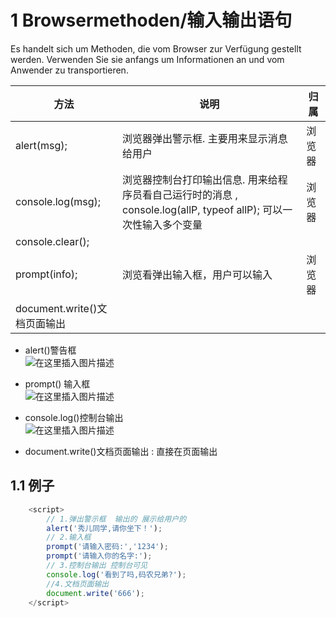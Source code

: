 
# 1 Browsermethoden/输入输出语句
Es handelt sich um Methoden, die vom Browser zur Verfügung gestellt werden.
Verwenden Sie sie anfangs um Informationen an und vom Anwender zu transportieren.

| 方法                     | 说明                            | 归属  |
| ---------------------- | ----------------------------- | --- |
| alert(msg);            | 浏览器弹出警示框. 主要用来显示消息给用户         | 浏览器 |
| console.log(msg);      | 浏览器控制台打印输出信息. 用来给程序员看自己运行时的消息 , console.log(allP, typeof allP); 可以一次性输入多个变量| 浏览器 |
|console.clear();|||
| prompt(info);          | 浏览看弹出输入框，用户可以输入               | 浏览器 |
| document.write()文档页面输出 |                               |     |

- alert()警告框  
  ![在这里插入图片描述](https://img-blog.csdnimg.cn/cd5487e3cc4c48a8ae252aa4dbe87ac2.png#pic_center)

- prompt() 输入框  
  ![在这里插入图片描述](https://img-blog.csdnimg.cn/4723f1b1f1a6485c8501e6ee2e5bb90d.png#pic_center)

- console.log()控制台输出  
  ![在这里插入图片描述](https://img-blog.csdnimg.cn/818421338119471c89a76d287655c805.png#pic_center)

- document.write()文档页面输出 : 直接在页面输出

## 1.1 例子

```js
    <script>
        // 1.弹出警示框  输出的 展示给用户的
        alert('秀儿同学,请你坐下！');
        // 2.输入框
        prompt('请输入密码:','1234');
        prompt('请输入你的名字:');
        // 3.控制台输出 控制台可见
        console.log('看到了吗,码农兄弟?');
        //4.文档页面输出
        document.write('666');
    </script>
```
